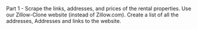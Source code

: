 Part 1 - Scrape the links, addresses, and prices of the rental properties. 
Use our Zillow-Clone website (instead of Zillow.com). 
Create a list of all the addresses, Addresses and links to the website.
